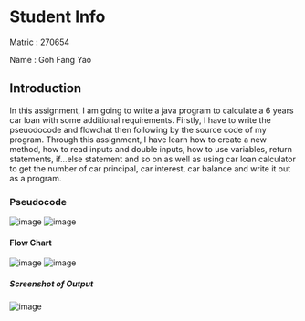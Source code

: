 # Student Info
Matric : 270654

Name : Goh Fang Yao

## Introduction
In this assignment, I am going to write a java program to calculate a 6 years car loan with some additional requirements. 
Firstly, I have to write the pseuodocode and flowchat then following by the source code of my program. Through this assignment, 
I have learn how to create a new method, how to read inputs and double inputs, how to use variables, return statements, 
if…else statement and so on as well as using car loan calculator to get the number of car principal, car interest, car balance
and write it out as a program.


### Pseudocode
![image](https://user-images.githubusercontent.com/55262977/68486818-e33f5400-027c-11ea-87cd-02f094d6616f.png)
![image](https://user-images.githubusercontent.com/55262977/68487008-46c98180-027d-11ea-83c0-157ef2632c5d.png)

#### Flow Chart
![image](https://user-images.githubusercontent.com/55262977/68487275-bf304280-027d-11ea-945a-9ec04564f673.png)
![image](https://user-images.githubusercontent.com/55262977/68544839-224ae200-0402-11ea-8cc3-27f6f7818a7c.png)


##### Screenshot of Output
![image](https://user-images.githubusercontent.com/55262977/68483322-4bd70280-0276-11ea-9c7c-322ceb34a8b9.png)

